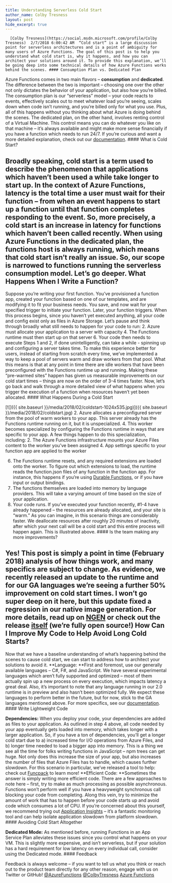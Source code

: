 ```yaml
---
title: Understanding Serverless Cold Start
author_name: Colby Tresness
layout: post
hide_excerpt: true
---
```

      [Colby Tresness](https://social.msdn.microsoft.com/profile/Colby Tresness)  2/7/2018 6:00:42 AM  “Cold start” is a large discussion point for serverless architectures and is a point of ambiguity for many users of Azure Functions. The goal of this post is to help you understand what cold start is, why it happens, and how you can architect your solutions around it. To provide this explanation, we’ll be going deep into some technical details of how Azure Functions works behind the scenes. #### Consumption Plan vs. Dedicated Plan

 Azure Functions comes in two main flavors – **consumption** and **dedicated**. The difference between the two is important – choosing one over the other not only dictates the behavior of your application, but also how you’re billed. The consumption plan is our “serverless” model – your code reacts to events, effectively scales out to meet whatever load you’re seeing, scales down when code isn’t running, and you’re billed only for what you use. Plus, all of this happens without you thinking about what Azure is doing behind the scenes. The dedicated plan, on the other hand, involves renting control of a Virtual Machine. This control means you can do whatever you like on that machine – it’s always available and might make more sense financially if you have a function which needs to run 24/7. If you’re curious and want a more detailed explanation, check out our [documentation](https://docs.microsoft.com/en-us/azure/azure-functions/functions-scale). #### What is Cold Start?

 Broadly speaking, cold start is a term used to describe the phenomenon that applications which haven’t been used a while take longer to start up. In the context of Azure Functions, latency is the total time a user must wait for their function – from when an event happens to start up a function until that function completes responding to the event. So, more precisely, a cold start is an increase in latency for functions which haven’t been called recently. When using Azure Functions in the dedicated plan, the functions host is always running, which means that cold start isn’t really an issue. So, our scope is narrowed to functions running the serverless consumption model. Let’s go deeper. What Happens When I Write a Function?
-------------------------------------

 Suppose you’re writing your first function. You’ve provisioned a function app, created your function based on one of our templates, and are modifying it to fit your business needs. You save, and now wait for your specified trigger to initiate your function. Later, your function triggers. When this process begins, since you haven’t yet executed anything, all your code and config exist only as files in Azure Storage. Let’s pause and think through broadly what still needs to happen for your code to run:  2. Azure must allocate your application to a server with capacity
 4. The Functions runtime must then start up on that server
 6. Your code then needs to execute
  Steps 1 and 2, if done unintelligently, can take a while - spinning up and configuring a server takes time. To make this experience better for users, instead of starting from scratch every time, we’ve implemented a way to keep a pool of servers warm and draw workers from that pool. What this means is that at any point in time there are idle workers that have been preconfigured with the Functions runtime up and running. Making these “pre-warmed sites” happen has given us measurable improvements on our cold start times – things are now on the order of 3-4 times faster. Now, let’s go back and walk through a more detailed view of what happens when you trigger the execution of a function when resources haven’t yet been allocated. #### What Happens During a Cold Start

 [![]({{ site.baseurl }}/media/2018/02/coldstart-1024x535.jpg)]({{ site.baseurl }}/media/2018/02/coldstart.jpg)  2. Azure allocates a preconfigured server from the pool of warm workers to your app. This server already has the Functions runtime running on it, but it is unspecialized.
 4. This worker becomes specialized by configuring the Functions runtime in ways that are specific to your app. A few things happen to do this specialization, including: 
	 2. The Azure Functions infrastructure mounts your Azure Files content to the worker you’ve been assigned
	 4. App settings specific to your function app are applied to the worker
	  
 6. The Functions runtime resets, and any required extensions are loaded onto the worker. To figure out which extensions to load, the runtime reads the function.json files of any function in the function app. For instance, this happens if you’re using [Durable Functions](https://docs.microsoft.com/en-us/azure/azure-functions/durable-functions-overview), or if you have input or output bindings.
 8. The functions themselves are loaded into memory by language providers. This will take a varying amount of time based on the size of your application.
 10. Your code runs.
  If you’ve executed your function recently, #1-4 have already happened – the resources are already allocated, and your site is “warm.” As you can imagine, in this scenario things are considerably faster. We deallocate resources after roughly 20 minutes of inactivity, after which your next call will be a cold start and this entire process will happen again. This is illustrated above. #### Is the team making any more improvements?

 Yes! This post is simply a point in time (February 2018) analysis of how things work, and many specifics are subject to change. As evidence, we recently released an update to the runtime and for our GA languages we’re seeing a further 50% improvement on cold start times. I won’t go super deep on it here, but this update fixed a regression in our native image generation. For more details, read up on [NGEN](https://docs.microsoft.com/en-us/dotnet/framework/tools/ngen-exe-native-image-generator) or check out the release [itself](https://github.com/Azure/azure-webjobs-sdk-script/releases/tag/v1.0.11490) (we’re fully open source!) How Can I Improve My Code to Help Avoid Long Cold Starts?
---------------------------------------------------------

 Now that we have a baseline understanding of what’s happening behind the scenes to cause cold start, we can start to address how to architect your solutions to avoid it. **Language: **First and foremost, use our generally available languages – C#, F#, and JavaScript. We have several experimental languages which aren’t fully supported and optimized – most of them actually spin up a new process on every execution, which impacts latency a great deal. Also, it’s important to note that any language running in our 2.0 runtime is in preview and also hasn’t been optimized fully. We expect these languages to perform better in the future, but for now, stick to the GA languages mentioned above. For more specifics, see our [documentation](https://docs.microsoft.com/en-us/azure/azure-functions/functions-versions). #### Write Lightweight Code

 **Dependencies:** When you deploy your code, your dependencies are added as files to your application. As outlined in step 4 above, all code needed by your app eventually gets loaded into memory, which takes longer with a larger application. So, if you have a ton of dependencies, you’ll get a longer cold start due to a) increased time for I/O operations from Azure Files, and b) longer time needed to load a bigger app into memory. This is a thing we see all the time for folks writing functions in JavaScript – npm trees can get huge. Not only does this increase the size of your app, but also increases the number of files that Azure Files has to handle, which causes further slowdown. For this scenario in particular, we’ve released a tool to help: check out [Funcpack](https://github.com/Azure/azure-functions-pack/releases/tag/1.0.0) to learn more! **Efficient Code: **Sometimes the answer is simply writing more efficient code. There are a few approaches to note here – first, try to make as much processing as possible asynchronous. Functions won’t perform well if you have a heavyweight synchronous call blocking your code from completing. Along this vein, try to minimize the amount of work that has to happen before your code starts up and avoid code which consumes a lot of CPU. If you’re concerned about this yourself, we recommend trying out [Application Insights](https://azure.microsoft.com/en-us/services/application-insights/) – it’s a fantastic monitoring tool and can help isolate application slowdown from platform slowdown. #### Avoiding Cold Start Altogether

 **Dedicated Mode:** As mentioned before, running Functions in an App Service Plan alleviates these issues since you control what happens on your VM. This is slightly more expensive, and isn’t serverless, but if your solution has a hard requirement for low latency on every individual call, consider using the Dedicated mode. #### Feedback

 Feedback is always welcome – if you want to tell us what you think or reach out to the product team directly for any other reason, engage with us on Twitter or GitHub! [@AzureFunctions](https://twitter.com/AzureFunctions) [@ColbyTresness](https://twitter.com/ColbyTresness) [Azure Functions](https://github.com/Azure/Azure-Functions)     